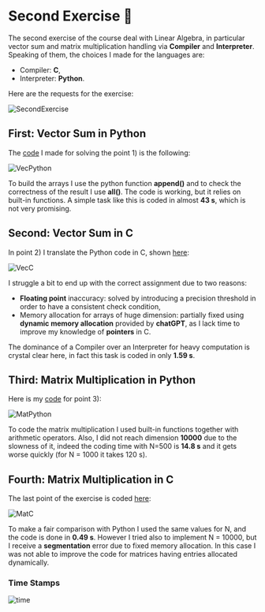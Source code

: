 # Second Exercise :pencil:
The second exercise of the course deal with Linear Algebra, in particular vector sum and matrix multiplication handling via **Compiler** and **Interpreter**. Speaking of them, the choices I made for the languages are:
- Compiler: **C**, 
- Interpreter: **Python**.

Here are the requests for the exercise:

![SecondExercise](https://raw.githubusercontent.com/EnricoSc1/SCPS/refs/heads/main/images/Task_2.png)
## First: Vector Sum in Python
The [code](https://github.com/EnricoSc1/SCPS/blob/main/code/sec_ex.py) I made for solving the point 1) is the following:

![VecPython](https://raw.githubusercontent.com/EnricoSc1/SCPS/refs/heads/main/images/second_exercise_pt1_python.png)

To build the arrays I use the python function **append()** and to check the correctness of the result I use **all()**. The code is working, but it relies on built-in functions. A simple task like this is coded in almost **43 s**, which is not very promising. 
## Second: Vector Sum in C
In point 2) I translate the Python code in C, shown [here](https://github.com/EnricoSc1/SCPS/blob/main/code/sec_ex.c):

![VecC](https://raw.githubusercontent.com/EnricoSc1/SCPS/refs/heads/main/images/second_exercise_pt1_C.png)

I struggle a bit to end up with the correct assignment due to two reasons:
- **Floating point** inaccuracy: solved by introducing a precision threshold in order to have a  consistent check condition, 
- Memory allocation for arrays of huge dimension: partially fixed using **dynamic memory allocation** provided by **chatGPT**, as I lack time to improve my knowledge of **pointers** in C.

The dominance of a Compiler over an Interpreter for heavy computation is crystal clear here, in fact this task is coded in only **1.59 s**.
## Third: Matrix Multiplication in Python
Here is my [code](https://github.com/EnricoSc1/SCPS/blob/main/code/sec_ex2.py) for point 3):

![MatPython](https://raw.githubusercontent.com/EnricoSc1/SCPS/refs/heads/main/images/second_exercise_pt2_python.png)

To code the matrix multiplication I used built-in functions together with arithmetic operators. Also, I did not reach dimension **10000** due to the slowness of it, indeed the coding time with N=500 is **14.8 s** and it gets worse quickly (for N = 1000 it takes 120 s). 
## Fourth: Matrix Multiplication in C
The last point of the exercise is coded [here](https://github.com/EnricoSc1/SCPS/blob/main/code/sec_ex2.c):

![MatC](https://raw.githubusercontent.com/EnricoSc1/SCPS/refs/heads/main/images/second_exercise_pt2_C.png)

To make a fair comparison with Python I used the same values for N, and the code is done in **0.49 s**. However I tried also to implement N = 10000, but I receive a **segmentation** error due to fixed memory allocation. In this case I was not able to improve the code for matrices having entries allocated dynamically.

### Time Stamps
![time](https://raw.githubusercontent.com/EnricoSc1/SCPS/refs/heads/main/images/TimeEx2.png)

